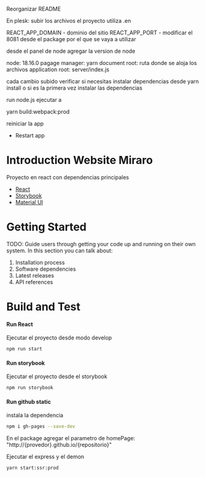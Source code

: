 Reorganizar README

En plesk:
subir los archivos el proyecto utiliza .en

REACT_APP_DOMAIN - dominio del sitio
REACT_APP_PORT - modificar el 8081 desde el package por el que se vaya a utilizar

desde el panel de node agregar la version de node

node: 18.16.0
pagage manager: yarn
document root: ruta donde se aloja los archivos
application root: server/index.js

cada cambio subido verificar si necesitas instalar dependencias desde yarn install o si es la primera vez instalar las dependencias

run node.js ejecutar a 

yarn build:webpack:prod

reiniciar la app
- Restart app

# Introduction Website Miraro
Proyecto en react con dependencias principales

- [React](https://es.reactjs.org/)
- [Storybook](https://storybook.js.org/)
- [Material UI](https://mui.com/material-ui/getting-started/installation/)

# Getting Started
TODO: Guide users through getting your code up and running on their own system. In this section you can talk about:
1.	Installation process
2.	Software dependencies
3.	Latest releases
4.	API references

# Build and Test
#### Run React
Ejecutar el proyecto desde modo develop

```bash
npm run start
```

#### Run storybook
Ejecutar el proyecto desde el storybook

```bash
npm run storybook
```
#### Run github static
instala la dependencia 

```bash
npm i gh-pages --save-dev
```

En el package agregar el parametro de homePage: "http://{provedor}.github.io/{repositorio}"


Ejecutar el express y el demon

```bash
yarn start:ssr:prod
```

